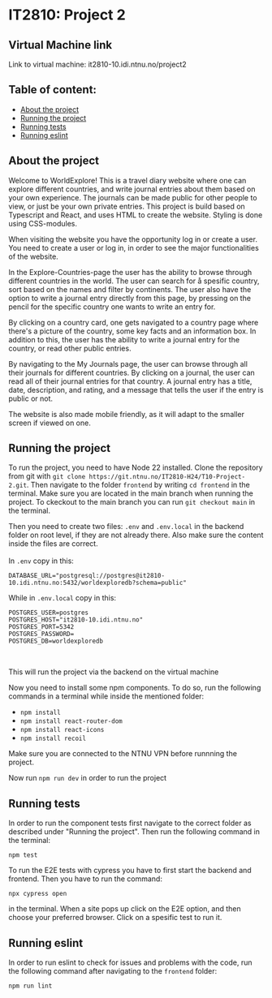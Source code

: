 # IT2810: Project 2

## Virtual Machine link

Link to virtual machine: it2810-10.idi.ntnu.no/project2 

## Table of content:

- [About the project](#about-the-project)
- [Running the project](#running-the-project)
- [Running tests](#running-tests)
- [Running eslint](#running-eslint)

## About the project

Welcome to WorldExplore! This is a travel diary website where one can explore different countries, and write journal entries about them based on your own experience. The journals can be made public for other people to view, or just be your own private entries. This project is build based on Typescript and React, and uses HTML to create the website. Styling is done using CSS-modules.

When visiting the website you have the opportunity log in or create a user. You need to create a user or log in, in order to see the major functionalities of the website. 

In the Explore-Countries-page the user has the ability to browse through different countries in the world. The user can search for å spesific country, sort based on the names and filter by continents. The user also have the option to write a journal entry directly from this page, by pressing on the pencil for the specific country one wants to write an entry for. 

By clicking on a country card, one gets navigated to a country page where there's a picture of the country, some key facts and an information box. In addition to this, the user has the ability to write a journal entry for the country, or read other public entries. 

By navigating to the My Journals page, the user can browse through all their journals for different countries. By clicking on a journal, the user can read all of their journal entries for that country. A journal entry has a title, date, description, and rating, and a message that tells the user if the entry is public or not.

The website is also made mobile friendly, as it will adapt to the smaller screen if viewed on one.

## Running the project

To run the project, you need to have Node 22 installed. Clone the repository from git with `git clone https://git.ntnu.no/IT2810-H24/T10-Project-2.git`. Then navigate to the folder `frontend` by writing `cd frontend` in the terminal. Make sure you are located in the main branch when running the project. To ckeckout to the main branch you can run `git checkout main` in the terminal.

Then you need to create two files: `.env` and `.env.local` in the backend folder on root level, if they are not already there. Also make sure the content inside the files are correct.
<br />
<br />
In `.env` copy in this:

```
DATABASE_URL="postgresql://postgres@it2810-10.idi.ntnu.no:5432/worldexploredb?schema=public"
```

While in `.env.local` copy in this:

```
POSTGRES_USER=postgres
POSTGRES_HOST="it2810-10.idi.ntnu.no"
POSTGRES_PORT=5342
POSTGRES_PASSWORD=
POSTGRES_DB=worldexploredb
```

<br />

This will run the project via the backend on the virtual machine

Now you need to install some npm components.
To do so, run the following commands in a terminal while inside the mentioned folder:

- `npm install`
- `npm install react-router-dom`
- `npm install react-icons`
- `npm install recoil`

Make sure you are connected to the NTNU VPN before runnning the project. 

Now run `npm run dev` in order to run the project

## Running tests

In order to run the component tests first navigate to the correct folder as described under "Running the project". Then run the following command in the terminal:

`npm test`

To run the E2E tests with cypress you have to first start the backend and frontend. Then you have to run the command:

```
npx cypress open
```

in the terminal. When a site pops up click on the E2E option, and then choose your preferred browser. Click on a spesific test to run it.

## Running eslint

In order to run eslint to check for issues and problems with the code, run the following command after navigating to the `frontend` folder:

`npm run lint`

